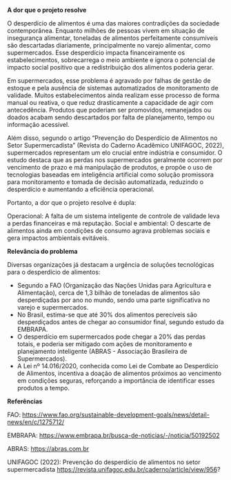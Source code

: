 **A dor que o projeto resolve**

O desperdício de alimentos é uma das maiores contradições da sociedade contemporânea. Enquanto milhões de pessoas vivem em situação de insegurança alimentar, toneladas de alimentos perfeitamente consumíveis são descartadas diariamente, principalmente no varejo alimentar, como supermercados. Esse desperdício impacta financeiramente os estabelecimentos, sobrecarrega o meio ambiente e ignora o potencial de impacto social positivo que a redistribuição dos alimentos poderia gerar.

Em supermercados, esse problema é agravado por falhas de gestão de estoque e pela ausência de sistemas automatizados de monitoramento de validade. Muitos estabelecimentos ainda realizam esse processo de forma manual ou reativa, o que reduz drasticamente a capacidade de agir com antecedência. Produtos que poderiam ser promovidos, remanejados ou doados acabam sendo descartados por falta de planejamento, tempo ou informação acessível.

Além disso, segundo o artigo “Prevenção do Desperdício de Alimentos no Setor Supermercadista” (Revista do Caderno Acadêmico UNIFAGOC, 2022), supermercados representam um elo crucial entre indústria e consumidor. O estudo destaca que as perdas nos supermercados geralmente ocorrem por vencimento de prazo e má manipulação de produtos, e propõe o uso de tecnologias baseadas em inteligência artificial como solução promissora para monitoramento e tomada de decisão automatizada, reduzindo o desperdício e aumentando a eficiência operacional.

Portanto, a dor que o projeto resolve é dupla:

Operacional: A falta de um sistema inteligente de controle de validade leva a perdas financeiras e má reputação.
Social e ambiental: O descarte de alimentos ainda em condições de consumo agrava problemas sociais e gera impactos ambientais evitáveis.


**Relevância do problema**

Diversas organizações já destacam a urgência de soluções tecnológicas para o desperdício de alimentos:

- Segundo a FAO (Organização das Nações Unidas para Agricultura e Alimentação), cerca de 1,3 bilhão de toneladas de alimentos são desperdiçadas por ano no mundo, sendo uma parte significativa no varejo e supermercados.
- No Brasil, estima-se que até 30% dos alimentos perecíveis são desperdiçados antes de chegar ao consumidor final, segundo estudo da EMBRAPA.
- O desperdício em supermercados pode chegar a 20% das perdas totais, e poderia ser mitigado com ações de monitoramento e planejamento inteligente (ABRAS - Associação Brasileira de Supermercados).
- A Lei nº 14.016/2020, conhecida como Lei de Combate ao Desperdício de Alimentos, incentiva a doação de alimentos próximos ao vencimento em condições seguras, reforçando a importância de identificar esses produtos a tempo.

**Referências**

FAO: https://www.fao.org/sustainable-development-goals/news/detail-news/en/c/1275712/

EMBRAPA: https://www.embrapa.br/busca-de-noticias/-/noticia/50192502

ABRAS: https://abras.com.br

UNIFAGOC (2022): Prevenção do desperdício de alimentos no setor supermercadista https://revista.unifagoc.edu.br/caderno/article/view/956?

